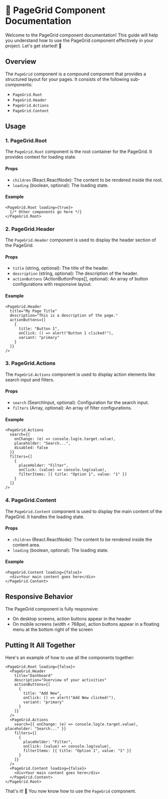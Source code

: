 # 📄 PageGrid Component Documentation

Welcome to the PageGrid component documentation! This guide will help you understand how to use the PageGrid component effectively in your project. Let's get started! 🚀

## Overview

The `PageGrid` component is a compound component that provides a structured layout for your pages. It consists of the following sub-components:

- `PageGrid.Root`
- `PageGrid.Header`
- `PageGrid.Actions`
- `PageGrid.Content`

## Usage

### 1. PageGrid.Root

The `PageGrid.Root` component is the root container for the PageGrid. It provides context for loading state.

#### Props

- `children` (React.ReactNode): The content to be rendered inside the root.
- `loading` (boolean, optional): The loading state.

#### Example

```tsx
<PageGrid.Root loading={true}>
  {/* Other components go here */}
</PageGrid.Root>
```

### 2. PageGrid.Header

The `PageGrid.Header` component is used to display the header section of the PageGrid.

#### Props

- `title` (string, optional): The title of the header.
- `description` (string, optional): The description of the header.
- `actionButtons` (ActionButtonProps[], optional): An array of button configurations with responsive layout.

#### Example

```tsx
<PageGrid.Header
  title="My Page Title"
  description="This is a description of the page."
  actionButtons={[
    { 
      title: "Button 1", 
      onClick: () => alert("Button 1 clicked!"),
      variant: "primary" 
    }
  ]}
/>
```

### 3. PageGrid.Actions

The `PageGrid.Actions` component is used to display action elements like search input and filters.

#### Props

- `search` (SearchInput, optional): Configuration for the search input.
- `filters` (Array<IFiltersDataGridItems>, optional): An array of filter configurations.

#### Example

```tsx
<PageGrid.Actions
  search={{ 
    onChange: (e) => console.log(e.target.value), 
    placeholder: "Search...",
    disabled: false
  }}
  filters={[
    { 
      placeHolder: "Filter", 
      onClick: (value) => console.log(value), 
      filterItems: [{ title: "Option 1", value: "1" }] 
    }
  ]}
/>
```

### 4. PageGrid.Content

The `PageGrid.Content` component is used to display the main content of the PageGrid. It handles the loading state.

#### Props

- `children` (React.ReactNode): The content to be rendered inside the content area.
- `loading` (boolean, optional): The loading state.

#### Example

```tsx
<PageGrid.Content loading={false}>
  <div>Your main content goes here</div>
</PageGrid.Content>
```

## Responsive Behavior

The PageGrid component is fully responsive:

- On desktop screens, action buttons appear in the header
- On mobile screens (width < 768px), action buttons appear in a floating menu at the bottom right of the screen

## Putting It All Together

Here's an example of how to use all the components together:

```tsx
<PageGrid.Root loading={false}>
  <PageGrid.Header
    title="Dashboard"
    description="Overview of your activities"
    actionButtons={[
      { 
        title: "Add New", 
        onClick: () => alert("Add New clicked!"),
        variant: "primary"
      }
    ]}
  />
  <PageGrid.Actions
    search={{ onChange: (e) => console.log(e.target.value), placeholder: "Search..." }}
    filters={[
      { 
        placeHolder: "Filter", 
        onClick: (value) => console.log(value), 
        filterItems: [{ title: "Option 1", value: "1" }] 
      }
    ]}
  />
  <PageGrid.Content loading={false}>
    <div>Your main content goes here</div>
  </PageGrid.Content>
</PageGrid.Root>
```

That's it! 🎉 You now know how to use the `PageGrid` component.